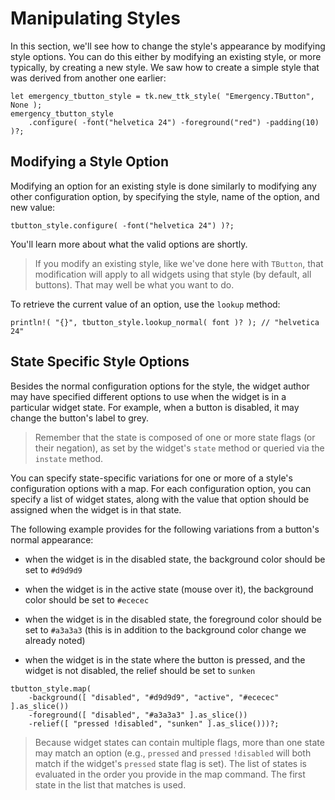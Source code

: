 # Manipulating Styles

In this section, we'll see how to change the style's appearance by modifying
style options. You can do this either by modifying an existing style, or more
typically, by creating a new style. We saw how to create a simple style that was
derived from another one earlier:

```rust,no_run
let emergency_tbutton_style = tk.new_ttk_style( "Emergency.TButton", None );
emergency_tbutton_style
    .configure( -font("helvetica 24") -foreground("red") -padding(10) )?;
```

## Modifying a Style Option

Modifying an option for an existing style is done similarly to modifying any
other configuration option, by specifying the style, name of the option, and new
value:

```rust,no_run
tbutton_style.configure( -font("helvetica 24") )?;
```

You'll learn more about what the valid options are shortly.

> If you modify an existing style, like we've done here with `TButton`, that
modification will apply to all widgets using that style (by default, all
buttons). That may well be what you want to do.

To retrieve the current value of an option, use the `lookup` method:

```rust,no_run
println!( "{}", tbutton_style.lookup_normal( font )? ); // "helvetica 24"
```

## State Specific Style Options

Besides the normal configuration options for the style, the widget author may
have specified different options to use when the widget is in a particular
widget state. For example, when a button is disabled, it may change the button's
label to grey.

> Remember that the state is composed of one or more state flags (or their
negation), as set by the widget's `state` method or queried via the `instate`
method.

You can specify state-specific variations for one or more of a style's
configuration options with a map. For each configuration option, you can specify
a list of widget states, along with the value that option should be assigned
when the widget is in that state.

The following example provides for the following variations from a button's
normal appearance:

* when the widget is in the disabled state, the background color should be set
  to `#d9d9d9`

* when the widget is in the active state (mouse over it), the background color
  should be set to `#ececec`

* when the widget is in the disabled state, the foreground color should be set
  to `#a3a3a3` (this is in addition to the background color change we already
  noted)

* when the widget is in the state where the button is pressed, and the widget is
  not disabled, the relief should be set to `sunken` 

```rust,no_run
tbutton_style.map(
    -background([ "disabled", "#d9d9d9", "active", "#ececec" ].as_slice())
    -foreground([ "disabled", "#a3a3a3" ].as_slice())
    -relief([ "pressed !disabled", "sunken" ].as_slice()))?;
```

> Because widget states can contain multiple flags, more than one state may
match an option (e.g., `pressed` and `pressed` `!disabled` will both match if
the widget's `pressed` state flag is set). The list of states is evaluated in
the order you provide in the map command. The first state in the list that
matches is used.
